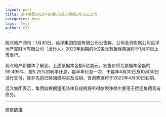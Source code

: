 ```yaml
---
layout: post
title: 远洋集团2022年到期5亿美元票据1月31日上市
categories: News
tags:  Test
author: GZY
---
```


观点地产网讯：1月30日，远洋集团控股有限公司公告称，公司全资附属公司远洋地产宝财IV有限公司（发行人）2022年到期的5亿美元有担保票据将于1月31日上市发行。

观点地产新媒体了解到，上述票据本金额5亿美元，发售价将为票据本金额的99.495%，按5.25%的利率计息，每半年付息一次，于每年4月30日及10月30日进行支付，除非先前已赎回或购买及注销，否则票据将于2022年4月30日到期。

远洋集团表示，集团拟根据适用法律及规例将所得款项净额主要用于偿还集团现有债务。

*****

摘自[链接](http://house.qq.com/a/20190131/004107.htm)